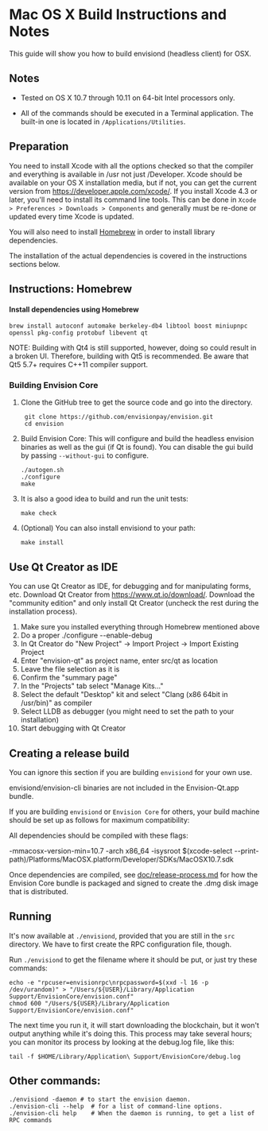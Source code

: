 Mac OS X Build Instructions and Notes
====================================
This guide will show you how to build envisiond (headless client) for OSX.

Notes
-----

* Tested on OS X 10.7 through 10.11 on 64-bit Intel processors only.

* All of the commands should be executed in a Terminal application. The
built-in one is located in `/Applications/Utilities`.

Preparation
-----------

You need to install Xcode with all the options checked so that the compiler
and everything is available in /usr not just /Developer. Xcode should be
available on your OS X installation media, but if not, you can get the
current version from https://developer.apple.com/xcode/. If you install
Xcode 4.3 or later, you'll need to install its command line tools. This can
be done in `Xcode > Preferences > Downloads > Components` and generally must
be re-done or updated every time Xcode is updated.

You will also need to install [Homebrew](http://brew.sh) in order to install library
dependencies.

The installation of the actual dependencies is covered in the instructions
sections below.

Instructions: Homebrew
----------------------

#### Install dependencies using Homebrew

    brew install autoconf automake berkeley-db4 libtool boost miniupnpc openssl pkg-config protobuf libevent qt

NOTE: Building with Qt4 is still supported, however, doing so could result in a broken UI. Therefore, building with Qt5 is recommended. Be aware that Qt5 5.7+ requires C++11 compiler support.

### Building Envision Core

1. Clone the GitHub tree to get the source code and go into the directory.

        git clone https://github.com/envisionpay/envision.git
        cd envision

2.  Build Envision Core:
    This will configure and build the headless envision binaries as well as the gui (if Qt is found).
    You can disable the gui build by passing `--without-gui` to configure.

        ./autogen.sh
        ./configure
        make

3.  It is also a good idea to build and run the unit tests:

        make check

4.  (Optional) You can also install envisiond to your path:

        make install

Use Qt Creator as IDE
------------------------
You can use Qt Creator as IDE, for debugging and for manipulating forms, etc.
Download Qt Creator from https://www.qt.io/download/. Download the "community edition" and only install Qt Creator (uncheck the rest during the installation process).

1. Make sure you installed everything through Homebrew mentioned above
2. Do a proper ./configure --enable-debug
3. In Qt Creator do "New Project" -> Import Project -> Import Existing Project
4. Enter "envision-qt" as project name, enter src/qt as location
5. Leave the file selection as it is
6. Confirm the "summary page"
7. In the "Projects" tab select "Manage Kits..."
8. Select the default "Desktop" kit and select "Clang (x86 64bit in /usr/bin)" as compiler
9. Select LLDB as debugger (you might need to set the path to your installation)
10. Start debugging with Qt Creator

Creating a release build
------------------------
You can ignore this section if you are building `envisiond` for your own use.

envisiond/envision-cli binaries are not included in the Envision-Qt.app bundle.

If you are building `envisiond` or `Envision Core` for others, your build machine should be set up
as follows for maximum compatibility:

All dependencies should be compiled with these flags:

 -mmacosx-version-min=10.7
 -arch x86_64
 -isysroot $(xcode-select --print-path)/Platforms/MacOSX.platform/Developer/SDKs/MacOSX10.7.sdk

Once dependencies are compiled, see [doc/release-process.md](release-process.md) for how the Envision Core
bundle is packaged and signed to create the .dmg disk image that is distributed.

Running
-------

It's now available at `./envisiond`, provided that you are still in the `src`
directory. We have to first create the RPC configuration file, though.

Run `./envisiond` to get the filename where it should be put, or just try these
commands:

    echo -e "rpcuser=envisionrpc\nrpcpassword=$(xxd -l 16 -p /dev/urandom)" > "/Users/${USER}/Library/Application Support/EnvisionCore/envision.conf"
    chmod 600 "/Users/${USER}/Library/Application Support/EnvisionCore/envision.conf"

The next time you run it, it will start downloading the blockchain, but it won't
output anything while it's doing this. This process may take several hours;
you can monitor its process by looking at the debug.log file, like this:

    tail -f $HOME/Library/Application\ Support/EnvisionCore/debug.log

Other commands:
-------

    ./envisiond -daemon # to start the envision daemon.
    ./envision-cli --help  # for a list of command-line options.
    ./envision-cli help    # When the daemon is running, to get a list of RPC commands
